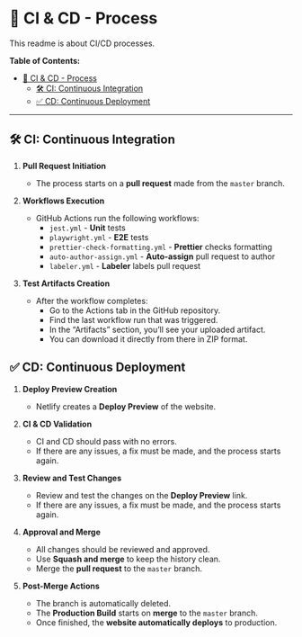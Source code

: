 # 🚀 CI & CD - Process

This readme is about CI/CD processes.

**Table of Contents:**

- [🚀 CI \& CD - Process](#-ci--cd---process)
  - [🛠️ CI: Continuous Integration](#️-ci-continuous-integration)
  - [✅ CD: Continuous Deployment](#-cd-continuous-deployment)

---

## 🛠️ CI: Continuous Integration

1. **Pull Request Initiation**
   - The process starts on a **pull request** made from the `master` branch.

2. **Workflows Execution**
   - GitHub Actions run the following workflows:
     - `jest.yml` - **Unit** tests
     - `playwright.yml` - **E2E** tests
     - `prettier-check-formatting.yml` - **Prettier** checks formatting
     - `auto-author-assign.yml` - **Auto-assign** pull request to author
     - `labeler.yml` - **Labeler** labels pull request

3. **Test Artifacts Creation**
   - After the workflow completes:
     - Go to the Actions tab in the GitHub repository.
     - Find the last workflow run that was triggered.
     - In the “Artifacts” section, you’ll see your uploaded artifact.
     - You can download it directly from there in ZIP format.

## ✅ CD: Continuous Deployment

1. **Deploy Preview Creation**
   - Netlify creates a **Deploy Preview** of the website.

2. **CI & CD Validation**
   - CI and CD should pass with no errors.
   - If there are any issues, a fix must be made, and the process starts again.

3. **Review and Test Changes**
   - Review and test the changes on the **Deploy Preview** link.
   - If there are any issues, a fix must be made, and the process starts again.

4. **Approval and Merge**
   - All changes should be reviewed and approved.
   - Use **Squash and merge** to keep the history clean.
   - Merge the **pull request** to the `master` branch.

5. **Post-Merge Actions**
   - The branch is automatically deleted.
   - The **Production Build** starts on **merge** to the `master` branch.
   - Once finished, the **website automatically deploys** to production.
